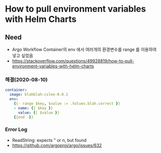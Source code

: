 # How to pull environment variables with Helm Charts

## Need
- Argo Workflow Container의 env 에서 여러개의 환경변수를 range 를 이용하여 넣고 싶었음
- https://stackoverflow.com/questions/49928819/how-to-pull-environment-variables-with-helm-charts

### 해결(2020-08-10)
```yaml
container:
  image: blahblah:cslee-0.0.1
  env:
    {{- range $key, $value := .Values.blah.correct }}
    - name: {{ $key }}
      value: {{ $value }}
    {{end -}}
```

### Error Log
- ReadString: expects \" or n, but found
- https://github.com/argoproj/argo/issues/632
